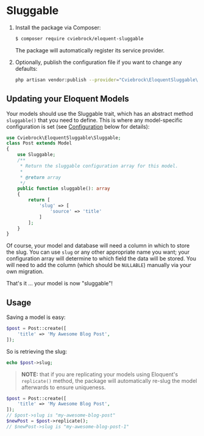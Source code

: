 # Sluggable
1. Install the package via Composer:

    ```sh
    $ composer require cviebrock/eloquent-sluggable
    ```

   The package will automatically register its service provider.

2. Optionally, publish the configuration file if you want to change any defaults:

    ```sh
    php artisan vendor:publish --provider="Cviebrock\EloquentSluggable\ServiceProvider"
    ```


## Updating your Eloquent Models

Your models should use the Sluggable trait, which has an abstract method `sluggable()`
that you need to define.  This is where any model-specific configuration is set
(see [Configuration](#configuration) below for details):

```php
use Cviebrock\EloquentSluggable\Sluggable;
class Post extends Model
{
    use Sluggable;
    /**
     * Return the sluggable configuration array for this model.
     *
     * @return array
     */
    public function sluggable(): array
    {
        return [
            'slug' => [
                'source' => 'title'
            ]
        ];
    }
}
```

Of course, your model and database will need a column in which to store the slug.
You can use `slug` or any other appropriate name you want; your configuration array
will determine to which field the data will be stored.  You will need to add the
column (which should be `NULLABLE`) manually via your own migration.

That's it ... your model is now "sluggable"!



## Usage

Saving a model is easy:

```php
$post = Post::create([
    'title' => 'My Awesome Blog Post',
]);
```

So is retrieving the slug:

```php
echo $post->slug;
```

> **NOTE:** that if you are replicating your models using Eloquent's `replicate()` method,
> the package will automatically re-slug the model afterwards to ensure uniqueness.
```php
$post = Post::create([
    'title' => 'My Awesome Blog Post',
]);
// $post->slug is "my-awesome-blog-post"
$newPost = $post->replicate();
// $newPost->slug is "my-awesome-blog-post-1"
```
